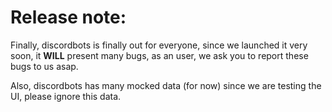 # Release note:
Finally, discordbots is finally out for everyone, since we launched it very soon, it **WILL** present many bugs, as an user, we ask you to report these bugs to us asap.

Also, discordbots has many mocked data (for now) since we are testing the UI, please ignore this data.